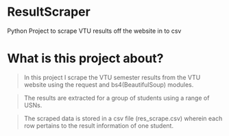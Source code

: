 # ResultScraper
Python Project to scrape VTU results off the website in to csv

# What is this project about?
> In this project I scrape the VTU semester results from the VTU website using the request and bs4(BeautifulSoup) modules.

>The results are extracted for a group of students using a range of USNs.

> The scraped data is stored in a csv file (res_scrape.csv) wherein each row pertains to the result information of one student.


